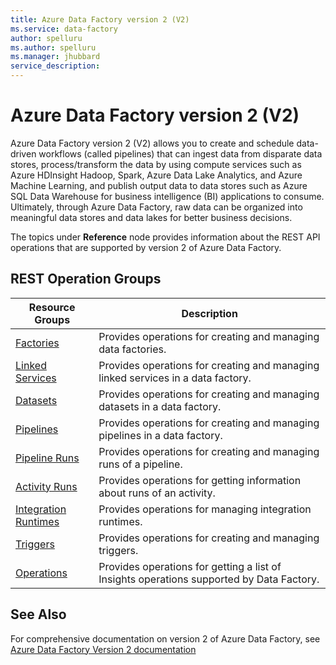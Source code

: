 ```yaml
---
title: Azure Data Factory version 2 (V2)
ms.service: data-factory
author: spelluru
ms.author: spelluru
ms.manager: jhubbard
service_description: 
---
```



# Azure Data Factory version 2 (V2)
Azure Data Factory version 2 (V2) allows you to create and schedule data-driven workflows (called pipelines) that can ingest data from disparate data stores, process/transform the data by using compute services such as Azure HDInsight Hadoop, Spark, Azure Data Lake Analytics, and Azure Machine Learning, and publish output data to data stores such as Azure SQL Data Warehouse for business intelligence (BI) applications to consume. Ultimately, through Azure Data Factory, raw data can be organized into meaningful data stores and data lakes for better business decisions.

The topics under **Reference** node provides information about the REST API operations that are supported by version 2 of Azure Data Factory. 

## REST Operation Groups

| Resource Groups                                 | Description                                                                 |
|-------------------------------------------------|-----------------------------------------------------------------------------|
| [Factories](xref:management.azure.com.datafactory.factories) | Provides operations for creating and managing data factories. |
| [Linked Services](xref:management.azure.com.datafactory.linkedservices) | Provides operations for creating and managing linked services in a data factory. |
| [Datasets](xref:management.azure.com.datafactory.datasets) | Provides operations for creating and managing datasets in a data factory. |
| [Pipelines](xref:management.azure.com.datafactory.pipelines) | Provides operations for creating and managing pipelines in a data factory. |
| [Pipeline Runs](xref:management.azure.com.datafactory.pipelineruns) | Provides operations for creating and managing runs of a pipeline. |
| [Activity Runs](xref:management.azure.com.datafactory.activityruns) | Provides operations for getting information about runs of an activity. |
| [Integration Runtimes](xref:management.azure.com.datafactory.integrationruntimes) | Provides operations for managing integration runtimes. |                                  
| [Triggers](xref:management.azure.com.datafactory.triggers) | Provides operations for creating and managing triggers. |
| [Operations](xref:management.azure.com.datafactory.operations) | Provides operations for getting a list of Insights operations supported by Data Factory. |


## See Also
For comprehensive documentation on version 2 of Azure Data Factory, see [Azure Data Factory Version 2 documentation](https://azure.microsoft.com/documentation/services/data-factory/introduction/)
